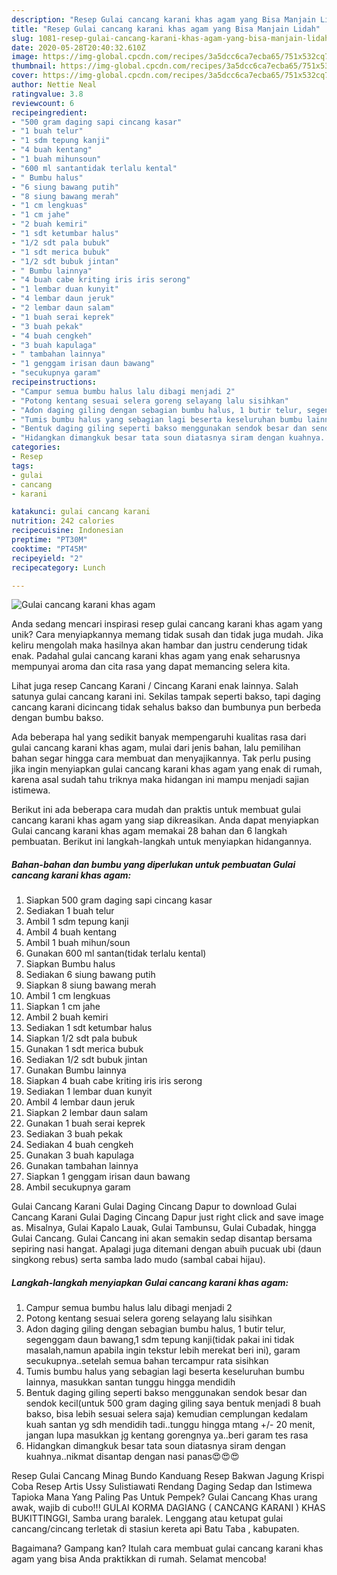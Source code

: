 ```yaml
---
description: "Resep Gulai cancang karani khas agam yang Bisa Manjain Lidah"
title: "Resep Gulai cancang karani khas agam yang Bisa Manjain Lidah"
slug: 1081-resep-gulai-cancang-karani-khas-agam-yang-bisa-manjain-lidah
date: 2020-05-28T20:40:32.610Z
image: https://img-global.cpcdn.com/recipes/3a5dcc6ca7ecba65/751x532cq70/gulai-cancang-karani-khas-agam-foto-resep-utama.jpg
thumbnail: https://img-global.cpcdn.com/recipes/3a5dcc6ca7ecba65/751x532cq70/gulai-cancang-karani-khas-agam-foto-resep-utama.jpg
cover: https://img-global.cpcdn.com/recipes/3a5dcc6ca7ecba65/751x532cq70/gulai-cancang-karani-khas-agam-foto-resep-utama.jpg
author: Nettie Neal
ratingvalue: 3.8
reviewcount: 6
recipeingredient:
- "500 gram daging sapi cincang kasar"
- "1 buah telur"
- "1 sdm tepung kanji"
- "4 buah kentang"
- "1 buah mihunsoun"
- "600 ml santantidak terlalu kental"
- " Bumbu halus"
- "6 siung bawang putih"
- "8 siung bawang merah"
- "1 cm lengkuas"
- "1 cm jahe"
- "2 buah kemiri"
- "1 sdt ketumbar halus"
- "1/2 sdt pala bubuk"
- "1 sdt merica bubuk"
- "1/2 sdt bubuk jintan"
- " Bumbu lainnya"
- "4 buah cabe kriting iris iris serong"
- "1 lembar duan kunyit"
- "4 lembar daun jeruk"
- "2 lembar daun salam"
- "1 buah serai keprek"
- "3 buah pekak"
- "4 buah cengkeh"
- "3 buah kapulaga"
- " tambahan lainnya"
- "1 genggam irisan daun bawang"
- "secukupnya garam"
recipeinstructions:
- "Campur semua bumbu halus lalu dibagi menjadi 2"
- "Potong kentang sesuai selera goreng selayang lalu sisihkan"
- "Adon daging giling dengan sebagian bumbu halus, 1 butir telur, segenggam daun bawang,1 sdm tepung kanji(tidak pakai ini tidak masalah,namun apabila ingin tekstur lebih merekat beri ini), garam secukupnya..setelah semua bahan tercampur rata sisihkan"
- "Tumis bumbu halus yang sebagian lagi beserta keseluruhan bumbu lainnya, masukkan santan tunggu hingga mendidih"
- "Bentuk daging giling seperti bakso menggunakan sendok besar dan sendok kecil(untuk 500 gram daging giling saya bentuk menjadi 8 buah bakso, bisa lebih sesuai selera saja) kemudian cemplungan kedalam kuah santan yg sdh mendidih tadi..tunggu hingga mtang +/- 20 menit, jangan lupa masukkan jg kentang gorengnya ya..beri garam tes rasa"
- "Hidangkan dimangkuk besar tata soun diatasnya siram dengan kuahnya..nikmat disantap dengan nasi panas😍😍😍"
categories:
- Resep
tags:
- gulai
- cancang
- karani

katakunci: gulai cancang karani 
nutrition: 242 calories
recipecuisine: Indonesian
preptime: "PT30M"
cooktime: "PT45M"
recipeyield: "2"
recipecategory: Lunch

---
```



![Gulai cancang karani khas agam](https://img-global.cpcdn.com/recipes/3a5dcc6ca7ecba65/751x532cq70/gulai-cancang-karani-khas-agam-foto-resep-utama.jpg)

Anda sedang mencari inspirasi resep gulai cancang karani khas agam yang unik? Cara menyiapkannya memang tidak susah dan tidak juga mudah. Jika keliru mengolah maka hasilnya akan hambar dan justru cenderung tidak enak. Padahal gulai cancang karani khas agam yang enak seharusnya mempunyai aroma dan cita rasa yang dapat memancing selera kita.

Lihat juga resep Cancang Karani / Cincang Karani enak lainnya. Salah satunya gulai cancang karani ini. Sekilas tampak seperti bakso, tapi daging cancang karani dicincang tidak sehalus bakso dan bumbunya pun berbeda dengan bumbu bakso.

Ada beberapa hal yang sedikit banyak mempengaruhi kualitas rasa dari gulai cancang karani khas agam, mulai dari jenis bahan, lalu pemilihan bahan segar hingga cara membuat dan menyajikannya. Tak perlu pusing jika ingin menyiapkan gulai cancang karani khas agam yang enak di rumah, karena asal sudah tahu triknya maka hidangan ini mampu menjadi sajian istimewa.


Berikut ini ada beberapa cara mudah dan praktis untuk membuat gulai cancang karani khas agam yang siap dikreasikan. Anda dapat menyiapkan Gulai cancang karani khas agam memakai 28 bahan dan 6 langkah pembuatan. Berikut ini langkah-langkah untuk menyiapkan hidangannya.

<!--inarticleads1-->

##### Bahan-bahan dan bumbu yang diperlukan untuk pembuatan Gulai cancang karani khas agam:

1. Siapkan 500 gram daging sapi cincang kasar
1. Sediakan 1 buah telur
1. Ambil 1 sdm tepung kanji
1. Ambil 4 buah kentang
1. Ambil 1 buah mihun/soun
1. Gunakan 600 ml santan(tidak terlalu kental)
1. Siapkan  Bumbu halus
1. Sediakan 6 siung bawang putih
1. Siapkan 8 siung bawang merah
1. Ambil 1 cm lengkuas
1. Siapkan 1 cm jahe
1. Ambil 2 buah kemiri
1. Sediakan 1 sdt ketumbar halus
1. Siapkan 1/2 sdt pala bubuk
1. Gunakan 1 sdt merica bubuk
1. Sediakan 1/2 sdt bubuk jintan
1. Gunakan  Bumbu lainnya
1. Siapkan 4 buah cabe kriting iris iris serong
1. Sediakan 1 lembar duan kunyit
1. Ambil 4 lembar daun jeruk
1. Siapkan 2 lembar daun salam
1. Gunakan 1 buah serai keprek
1. Sediakan 3 buah pekak
1. Sediakan 4 buah cengkeh
1. Gunakan 3 buah kapulaga
1. Gunakan  tambahan lainnya
1. Siapkan 1 genggam irisan daun bawang
1. Ambil secukupnya garam


Gulai Cancang Karani Gulai Daging Cincang Dapur to download Gulai Cancang Karani Gulai Daging Cincang Dapur just right click and save image as. Misalnya, Gulai Kapalo Lauak, Gulai Tambunsu, Gulai Cubadak, hingga Gulai Cancang. Gulai Cancang ini akan semakin sedap disantap bersama sepiring nasi hangat. Apalagi juga ditemani dengan abuih pucuak ubi (daun singkong rebus) serta samba lado mudo (sambal cabai hijau). 

<!--inarticleads2-->

##### Langkah-langkah menyiapkan Gulai cancang karani khas agam:

1. Campur semua bumbu halus lalu dibagi menjadi 2
1. Potong kentang sesuai selera goreng selayang lalu sisihkan
1. Adon daging giling dengan sebagian bumbu halus, 1 butir telur, segenggam daun bawang,1 sdm tepung kanji(tidak pakai ini tidak masalah,namun apabila ingin tekstur lebih merekat beri ini), garam secukupnya..setelah semua bahan tercampur rata sisihkan
1. Tumis bumbu halus yang sebagian lagi beserta keseluruhan bumbu lainnya, masukkan santan tunggu hingga mendidih
1. Bentuk daging giling seperti bakso menggunakan sendok besar dan sendok kecil(untuk 500 gram daging giling saya bentuk menjadi 8 buah bakso, bisa lebih sesuai selera saja) kemudian cemplungan kedalam kuah santan yg sdh mendidih tadi..tunggu hingga mtang +/- 20 menit, jangan lupa masukkan jg kentang gorengnya ya..beri garam tes rasa
1. Hidangkan dimangkuk besar tata soun diatasnya siram dengan kuahnya..nikmat disantap dengan nasi panas😍😍😍


Resep Gulai Cancang Minag Bundo Kanduang Resep Bakwan Jagung Krispi Coba Resep Artis Ussy Sulistiawati Rendang Daging Sedap dan Istimewa Tapioka Mana Yang Paling Pas Untuk Pempek? Gulai Cancang Khas urang awak, wajib di cubo!!! GULAI KORMA DAGIANG ( CANCANG KARANI ) KHAS BUKITTINGGI, Samba urang baralek. Lenggang atau ketupat gulai cancang/cincang terletak di stasiun kereta api Batu Taba , kabupaten. 

Bagaimana? Gampang kan? Itulah cara membuat gulai cancang karani khas agam yang bisa Anda praktikkan di rumah. Selamat mencoba!
